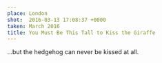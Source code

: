 ```yaml
---
place: London
shot:  2016-03-13 17:08:37 +0000
taken: March 2016
title: You Must Be This Tall to Kiss the Giraffe
---
```


…but the hedgehog can never be kissed at all.
